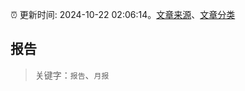 :alarm_clock: 更新时间: 2024-10-22 02:06:14。[文章来源](/README.md)、[文章分类](/TAGS.md)

## 报告


> 关键字：`报告`、`月报`



